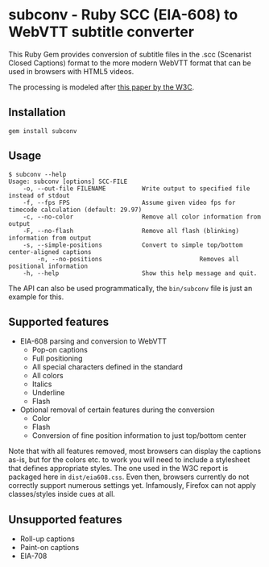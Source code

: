 subconv - Ruby SCC (EIA-608) to WebVTT subtitle converter
=========================================================

This Ruby Gem provides conversion of subtitle files in the .scc (Scenarist Closed
Captions) format to the more modern WebVTT format that can be used in browsers
with HTML5 videos.

The processing is modeled after [this paper by the W3C](https://dvcs.w3.org/hg/text-tracks/raw-file/default/608toVTT/608toVTT.html).

Installation
------------
	gem install subconv

Usage
-----
	$ subconv --help
	Usage: subconv [options] SCC-FILE
	    -o, --out-file FILENAME          Write output to specified file instead of stdout
	    -f, --fps FPS                    Assume given video fps for timecode calculation (default: 29.97)
	    -c, --no-color                   Remove all color information from output
	    -F, --no-flash                   Remove all flash (blinking) information from output
	    -s, --simple-positions           Convert to simple top/bottom center-aligned captions
			-n, --no-positions							 Removes all positional information
	    -h, --help                       Show this help message and quit.

The API can also be used programmatically, the `bin/subconv` file is just an
example for this.

Supported features
------------------
* EIA-608 parsing and conversion to WebVTT
  * Pop-on captions
  * Full positioning
  * All special characters defined in the standard
  * All colors
  * Italics
  * Underline
  * Flash
* Optional removal of certain features during the conversion
  * Color
  * Flash
  * Conversion of fine position information to just top/bottom center

Note that with all features removed, most browsers can display the captions as-is,
but for the colors etc. to work you will need to include a stylesheet that defines
appropriate styles. The one used in the W3C report is packaged here in `dist/eia608.css`.
Even then, browsers currently do not correctly support numerous settings yet. Infamously,
Firefox can not apply classes/styles inside cues at all.

Unsupported features
--------------------
* Roll-up captions
* Paint-on captions
* EIA-708
